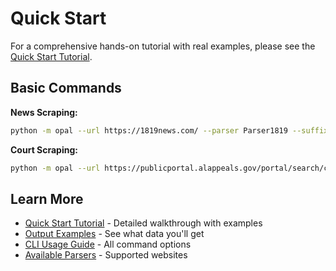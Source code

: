 # Quick Start

For a comprehensive hands-on tutorial with real examples, please see the [Quick Start Tutorial](quickstart-tutorial.md).

## Basic Commands

**News Scraping:**
```bash
python -m opal --url https://1819news.com/ --parser Parser1819 --suffix /news/item --max_pages 5
```

**Court Scraping:**
```bash
python -m opal --url https://publicportal.alappeals.gov/portal/search/case/results --parser court
```

## Learn More
- [Quick Start Tutorial](quickstart-tutorial.md) - Detailed walkthrough with examples
- [Output Examples](../user-guide/output-examples.md) - See what data you'll get
- [CLI Usage Guide](../user-guide/cli-usage.md) - All command options
- [Available Parsers](../user-guide/parsers.md) - Supported websites